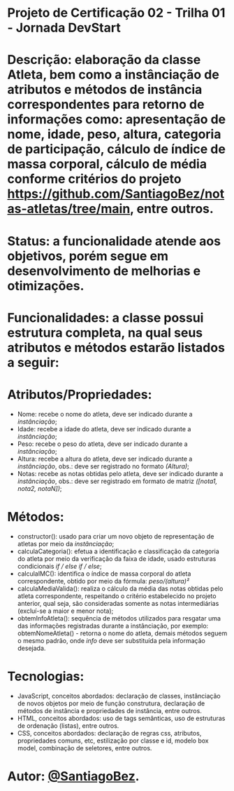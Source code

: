 # Projeto de Certificação 02 - Trilha 01 - Jornada DevStart
# Descrição: elaboração da classe Atleta, bem como a instânciação de atributos e métodos de instância correspondentes para retorno de informações como: apresentação de nome, idade, peso, altura, categoria de participação, cálculo de índice de massa corporal, cálculo de média conforme critérios do projeto https://github.com/SantiagoBez/notas-atletas/tree/main, entre outros.
# Status: a funcionalidade atende aos objetivos, porém segue em desenvolvimento de melhorias e otimizações.
# Funcionalidades: a classe possui estrutura completa, na qual seus atributos e métodos estarão listados a seguir:
# Atributos/Propriedades:
* Nome: recebe o nome do atleta, deve ser indicado durante a *instânciação*;
* Idade: recebe a idade do atleta, deve ser indicado durante a *instânciação*;
* Peso: recebe o peso do atleta, deve ser indicado durante a *instânciação*;
* Altura: recebe a altura do atleta, deve ser indicado durante a *instânciação*, obs.: deve ser registrado no formato *(Altura)*;
* Notas: recebe as notas obtidas pelo atleta, deve ser indicado durante a *instânciação*, obs.: deve ser registrado em formato de matriz *([nota1, nota2, notaN])*;
# Métodos:
* constructor(): usado para criar um novo objeto de representação de atletas por meio da *instânciação*;
* calculaCategoria(): efetua a identificação e classificação da categoria do atleta por meio da verificação da faixa de idade, usado estruturas condicionais *if / else if / else*;
* calculaIMC(): identifica o índice de massa corporal do atleta correspondente, obtido por meio da fórmula: *peso/(altura)²*
* calculaMediaValida(): realiza o cálculo da média das notas obtidas pelo atleta correspondente, respeitando o critério estabelecido no projeto anterior, qual seja, são consideradas somente as notas intermediárias (excluí-se a maior e menor nota);
* obtemInfoAtleta(): sequência de métodos utilizados para resgatar uma das informações registradas durante a instânciação, por exemplo: obtemNomeAtleta() - retorna o nome do atleta, demais métodos seguem o mesmo padrão, onde *info* deve ser substituída pela informação desejada.
# Tecnologias:
  * JavaScript, conceitos abordados: declaração de classes, instânciação de novos objetos por meio de função construtura, declaração de métodos de instância e propriedades de instância, entre outros.
  * HTML, conceitos abordados: uso de tags semânticas, uso de estruturas de ordenação (listas), entre outros.
  * CSS, conceitos abordados: declaração de regras css, atributos, propriedades comuns, etc, estilização por classe e id, modelo box model, combinação de seletores, entre outros.
# Autor: [@SantiagoBez](https://github.com/SantiagoBez).
